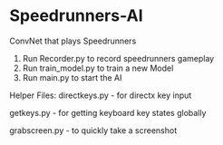 # Speedrunners-AI
ConvNet that plays Speedrunners

1) Run Recorder.py to record speedrunners gameplay
2) Run train_model.py to train a new Model
3) Run main.py to start the AI

Helper Files:
directkeys.py - for directx key input  

getkeys.py - for getting keyboard key states globally

grabscreen.py - to quickly take a screenshot
